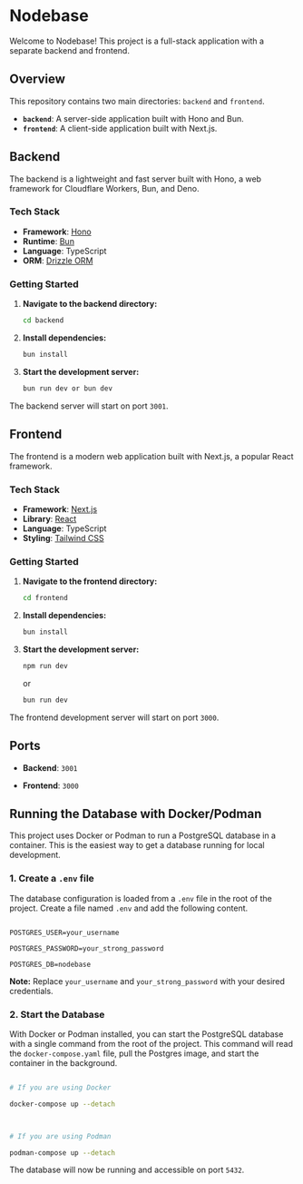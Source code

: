 # Nodebase

Welcome to Nodebase! This project is a full-stack application with a separate backend and frontend.

## Overview

This repository contains two main directories: `backend` and `frontend`.

- **`backend`**: A server-side application built with Hono and Bun.
- **`frontend`**: A client-side application built with Next.js.

## Backend

The backend is a lightweight and fast server built with Hono, a web framework for Cloudflare Workers, Bun, and Deno.

### Tech Stack

- **Framework**: [Hono](https://hono.dev/)
- **Runtime**: [Bun](https://bun.sh/)
- **Language**: TypeScript
- **ORM**: [Drizzle ORM](https://orm.drizzle.team/)

### Getting Started

1.  **Navigate to the backend directory:**
    ```bash
    cd backend
    ```
2.  **Install dependencies:**
    ```bash
    bun install
    ```
3.  **Start the development server:**
    ```bash
    bun run dev or bun dev
    ```

The backend server will start on port `3001`.

## Frontend

The frontend is a modern web application built with Next.js, a popular React framework.

### Tech Stack

- **Framework**: [Next.js](https://nextjs.org/)
- **Library**: [React](https://react.dev/)
- **Language**: TypeScript
- **Styling**: [Tailwind CSS](https://tailwindcss.com/)

### Getting Started

1.  **Navigate to the frontend directory:**
    ```bash
    cd frontend
    ```
2.  **Install dependencies:**
    ```bash
    bun install
    ```
3.  **Start the development server:**
    ```bash
    npm run dev
    ```
    or
    ```bash
    bun run dev
    ```

The frontend development server will start on port `3000`.



## Ports



-   **Backend**: `3001`

-   **Frontend**: `3000`



## Running the Database with Docker/Podman



This project uses Docker or Podman to run a PostgreSQL database in a container. This is the easiest way to get a database running for local development.



### 1. Create a `.env` file



The database configuration is loaded from a `.env` file in the root of the project. Create a file named `.env` and add the following content.



```env

POSTGRES_USER=your_username

POSTGRES_PASSWORD=your_strong_password

POSTGRES_DB=nodebase

```



**Note:** Replace `your_username` and `your_strong_password` with your desired credentials.



### 2. Start the Database



With Docker or Podman installed, you can start the PostgreSQL database with a single command from the root of the project. This command will read the `docker-compose.yaml` file, pull the Postgres image, and start the container in the background.



```bash

# If you are using Docker

docker-compose up --detach



# If you are using Podman

podman-compose up --detach

```



The database will now be running and accessible on port `5432`.
